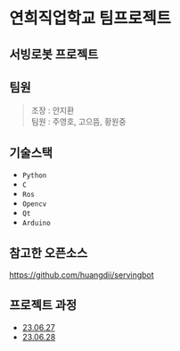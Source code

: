 # 연희직업학교 팀프로젝트
## 서빙로봇 프로젝트
## 팀원
> 조장 : 안지환 <br/>
> 팀원 : 주영호, 고으뜸, 황원중
## 기술스택
- ```Python```
- ```C```
- ```Ros```
- ```Opencv```
- ```Qt```
- ```Arduino```
## 참고한 오픈소스
https://github.com/huangdii/servingbot
## 프로젝트 과정
- [23.06.27](Schedule/20230627.md)
- [23.06.28](Schedule/20230628.md)
